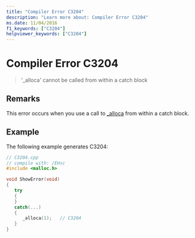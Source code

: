 ```yaml
---
title: "Compiler Error C3204"
description: "Learn more about: Compiler Error C3204"
ms.date: 11/04/2016
f1_keywords: ["C3204"]
helpviewer_keywords: ["C3204"]
---
```

# Compiler Error C3204

> '_alloca' cannot be called from within a catch block

## Remarks

This error occurs when you use a call to [_alloca](../../c-runtime-library/reference/alloca.md) from within a catch block.

## Example

The following example generates C3204:

```cpp
// C3204.cpp
// compile with: /EHsc
#include <malloc.h>

void ShowError(void)
{
   try
   {
   }
   catch(...)
   {
      _alloca(1);   // C3204
   }
}
```
